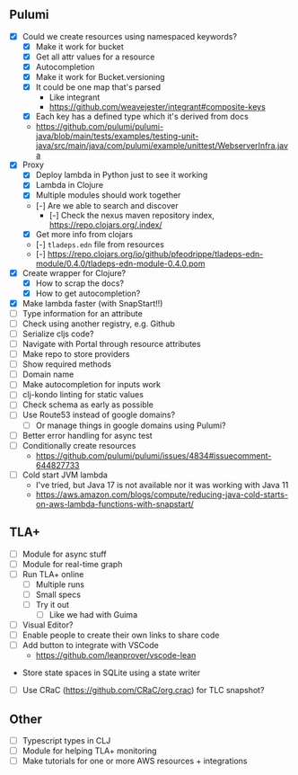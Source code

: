 ## Pulumi

- [x] Could we create resources using namespaced keywords?
  - [x] Make it work for bucket
  - [x] Get all attr values for a resource
  - [x] Autocompletion
  - [x] Make it work for Bucket.versioning
  - [x] It could be one map that's parsed
    - Like integrant
    - https://github.com/weavejester/integrant#composite-keys
  - [x] Each key has a defined type which it's derived from docs
  - https://github.com/pulumi/pulumi-java/blob/main/tests/examples/testing-unit-java/src/main/java/com/pulumi/example/unittest/WebserverInfra.java
- [x] Proxy
  - [x] Deploy lambda in Python just to see it working
  - [x] Lambda in Clojure
  - [x] Multiple modules should work together
  - [-] Are we able to search and discover
    - [-] Check the nexus maven repository index, https://repo.clojars.org/.index/
  - [x] Get more info from clojars
  - [-] `tladeps.edn` file from resources
  - [-] https://repo.clojars.org/io/github/pfeodrippe/tladeps-edn-module/0.4.0/tladeps-edn-module-0.4.0.pom
- [x] Create wrapper for Clojure?
  - [x] How to scrap the docs?
  - [x] How to get autocompletion?
- [x] Make lambda faster (with SnapStart!!)
- [ ] Type information for an attribute
- [ ] Check using another registry, e.g. Github
- [ ] Serialize cljs code?
- [ ] Navigate with Portal through resource attributes
- [ ] Make repo to store providers
- [ ] Show required methods
- [ ] Domain name
- [ ] Make autocompletion for inputs work
- [ ] clj-kondo linting for static values
- [ ] Check schema as early as possible
- [ ] Use Route53 instead of google domains?
  - [ ] Or manage things in google domains using Pulumi?
- [ ] Better error handling for async test
- [ ] Conditionally create resources
  - https://github.com/pulumi/pulumi/issues/4834#issuecomment-644827733
- [ ] Cold start JVM lambda
  - I've tried, but Java 17 is not available nor it was working with Java 11
  - https://aws.amazon.com/blogs/compute/reducing-java-cold-starts-on-aws-lambda-functions-with-snapstart/

## TLA+
- [ ] Module for async stuff
- [ ] Module for real-time graph
- [ ] Run TLA+ online
  - [ ] Multiple runs
  - [ ] Small specs
  - [ ] Try it out
    - [ ] Like we had with Guima
- [ ] Visual Editor?
- [ ] Enable people to create their own links to share code
- [ ] Add button to integrate with VSCode
  - https://github.com/leanprover/vscode-lean
- Store state spaces in SQLite using a state writer
- [ ] Use CRaC (https://github.com/CRaC/org.crac) for TLC snapshot?

## Other
- [ ] Typescript types in CLJ
- [ ] Module for helping TLA+ monitoring
- [ ] Make tutorials for one or more AWS resources + integrations
